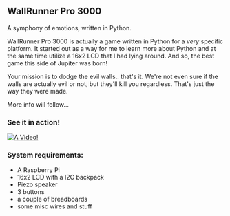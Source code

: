 ## WallRunner Pro 3000

A symphony of emotions, written in Python.

WallRunner Pro 3000 is actually a game written in Python for a *very* specific platform.
It started out as a way for me to learn more about Python and at the same time utilize a
16x2 LCD that I had lying around. And so, the best game this side of Jupiter was born!

Your mission is to dodge the evil walls.. that's it. We're not even sure if the walls are
actually evil or not, but they'll kill you regardless. That's just the way they were made.

More info will follow...

### See it in action!

[![A Video!](http://img.youtube.com/vi/BxakTJtw0Tw/0.jpg)](http://www.youtube.com/watch?v=BxakTJtw0Tw)

### System requirements:

* A Raspberry Pi
* 16x2 LCD with a I2C backpack
* Piezo speaker
* 3 buttons
* a couple of breadboards
* some misc wires and stuff